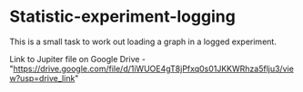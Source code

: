 # Statistic-experiment-logging

This is a small task to work out loading a graph in a logged experiment.

Link to Jupiter file on Google Drive - "https://drive.google.com/file/d/1iWUOE4gT8jPfxq0s01JKKWRhza5flju3/view?usp=drive_link"
